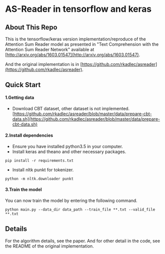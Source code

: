 # AS-Reader in tensorflow and keras

## About This Repo

This is the tensorflow/keras version implementation/reproduce of the Attention Sum Reader model as presented in "Text Comprehension with the Attention Sum Reader Network" available at [http://arxiv.org/abs/1603.01547](http://arxiv.org/abs/1603.01547). 

And the original implementation is in [https://github.com/rkadlec/asreader](https://github.com/rkadlec/asreader).

## Quick Start

#### 1.Getting data

- Download CBT dataset, other dataset is not implemented.[https://github.com/rkadlec/asreader/blob/master/data/prepare-cbt-data.sh](https://github.com/rkadlec/asreader/blob/master/data/prepare-cbt-data.sh)

#### 2.Install dependencies

- Ensure you have installed python3.5 in your computer.
- Install keras and theano and other necessary packages.

`pip install -r requirements.txt`

- Install nltk punkt for tokenizer.

`python -m nltk.downloader punkt`

#### 3.Train the model

You can now train the model by entering the following command.

`python main.py --data_dir data_path --train_file **.txt --valid_file **.txt`

## Details

For the algorithm details, see the paper. And for other detail in the code, see the README of the original implementation.




